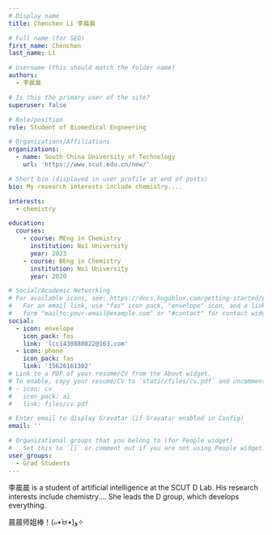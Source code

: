```yaml
---
# Display name
title: Chenchen Li 李晨晨

# Full name (for SEO)
first_name: Chenchen
last_name: Li

# Username (this should match the folder name)
authors:
  - 李晨晨

# Is this the primary user of the site?
superuser: false

# Role/position
role: Student of Biomedical Engneering

# Organizations/Affiliations
organizations:
  - name: South China University of Technology
    url: 'https://www.scut.edu.cn/new/'

# Short bio (displayed in user profile at end of posts)
bio: My research interests include chemistry....

interests:
  - chemistry

education:
  courses:
    - course: MEng in Chemistry
      institution: No1 University
      year: 2023
    - course: BEng in Chemistry
      institution: No1 University
      year: 2020

# Social/Academic Networking
# For available icons, see: https://docs.hugoblox.com/getting-started/page-builder/#icons
#   For an email link, use "fas" icon pack, "envelope" icon, and a link in the
#   form "mailto:your-email@example.com" or "#contact" for contact widget.
social:
  - icon: envelope
    icon_pack: fas
    link: 'lcc1430880822@163.com'
  - icon: phone
    icon_pack: fas
    link: '15626161302'
# Link to a PDF of your resume/CV from the About widget.
# To enable, copy your resume/CV to `static/files/cv.pdf` and uncomment the lines below.
# - icon: cv
#   icon_pack: ai
#   link: files/cv.pdf

# Enter email to display Gravatar (if Gravatar enabled in Config)
email: ''

# Organizational groups that you belong to (for People widget)
#   Set this to `[]` or comment out if you are not using People widget.
user_groups:
  - Grad Students
---
```


李晨晨 is a student of artificial intelligence at the SCUT D Lab. His research interests include chemistry.... She leads the D group, which develops everything.

晨晨师姐棒！(๑•̀ㅂ•́)و✧
